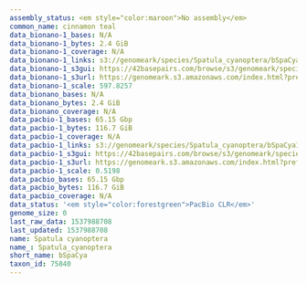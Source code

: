 ```yaml
---
assembly_status: <em style="color:maroon">No assembly</em>
common_name: cinnamon teal
data_bionano-1_bases: N/A
data_bionano-1_bytes: 2.4 GiB
data_bionano-1_coverage: N/A
data_bionano-1_links: s3://genomeark/species/Spatula_cyanoptera/bSpaCya1/genomic_data/bionano/<br>
data_bionano-1_s3gui: https://42basepairs.com/browse/s3/genomeark/species/Spatula_cyanoptera/bSpaCya1/genomic_data/bionano/
data_bionano-1_s3url: https://genomeark.s3.amazonaws.com/index.html?prefix=species/Spatula_cyanoptera/bSpaCya1/genomic_data/bionano/
data_bionano-1_scale: 597.8257
data_bionano_bases: N/A
data_bionano_bytes: 2.4 GiB
data_bionano_coverage: N/A
data_pacbio-1_bases: 65.15 Gbp
data_pacbio-1_bytes: 116.7 GiB
data_pacbio-1_coverage: N/A
data_pacbio-1_links: s3://genomeark/species/Spatula_cyanoptera/bSpaCya1/genomic_data/pacbio/<br>
data_pacbio-1_s3gui: https://42basepairs.com/browse/s3/genomeark/species/Spatula_cyanoptera/bSpaCya1/genomic_data/pacbio/
data_pacbio-1_s3url: https://genomeark.s3.amazonaws.com/index.html?prefix=species/Spatula_cyanoptera/bSpaCya1/genomic_data/pacbio/
data_pacbio-1_scale: 0.5198
data_pacbio_bases: 65.15 Gbp
data_pacbio_bytes: 116.7 GiB
data_pacbio_coverage: N/A
data_status: '<em style="color:forestgreen">PacBio CLR</em>'
genome_size: 0
last_raw_data: 1537988708
last_updated: 1537988708
name: Spatula cyanoptera
name_: Spatula_cyanoptera
short_name: bSpaCya
taxon_id: 75840
---
```

